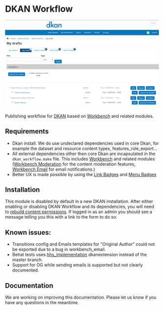 # DKAN Workflow
![DKAN Workflow](./dkan_workflow_screenshot.png)

Publishing workflow for [DKAN](https://github.com/NuCivic/dkan) based on
[Workbench](https://www.drupal.org/project/workbench) and related modules.

## Requirements

* Dkan install. We do use undeclared dependencies used in core Dkan, for example
  the dataset and resource content types, features_role_export...
* All external dependencies other then core Dkan are incapsulated in the
`dkan_workflow.make` file. This includes
[Workbench](https://www.drupal.org/project/workbench) and related modules
([Workbench Moderation](https://www.drupal.org/project/workbench_moderation) for
the content moderation features, [Workbench
Email](https://www.drupal.org/project/workbench_email) for email notifications.)
* Better UX is made possible by using the [Link
  Badges](https://www.drupal.org/project/link_badges) and [Menu
  Badges](https://www.drupal.org/project/menu_badges)

## Installation

This module is disabled by default in a new DKAN installation. After either enabling or disabling DKAN Workflow and its dependencies, you will need to [rebuild content permissions](https://docs.acquia.com/articles/rebuilding-node-access-permissions). If logged in as an admin you should see a message telling you this with a link to the form to do so.

## Known issues:

* Transitions config and Emails templates for "Original Author" could not be
 exported due to a bug in workbench_email.
* Behat tests uses [hhs_implementation](https://github.com/NuCivic/dkanextension/tree/hhs_implementation)
 dkanextension instead of the master branch.
* Support for OG while sending emails is supported but not clearly documented.

## Documentation

We are working on improving this documentation. Please let us know if you have
any questions in the meantime.

